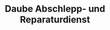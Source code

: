 ---
title: "Daube Abschlepp- und Reparaturdienst"
url: /unna/daube-abschlepp-und-reparaturdienst/
shop: Autowerkstatt
---